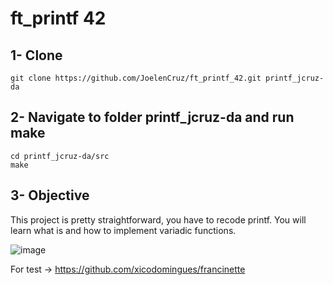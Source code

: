 
# ft_printf 42

## 1- Clone
	
	git clone https://github.com/JoelenCruz/ft_printf_42.git printf_jcruz-da
  
## 2- Navigate to folder printf_jcruz-da and run make
    
    cd printf_jcruz-da/src
   	make

## 3- Objective
This project is pretty straightforward, you have to recode printf. You will learn what is and how to implement variadic functions.

![image](https://user-images.githubusercontent.com/43698585/214017307-a70e9920-450f-479f-b52a-218b24e7b34c.png)

For test -> https://github.com/xicodomingues/francinette
